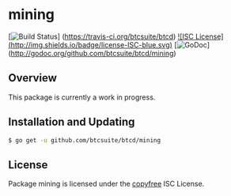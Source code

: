 mining
======

[![Build Status](http://img.shields.io/travis/btcsuite/btcd.svg)]
(https://travis-ci.org/btcsuite/btcd) [![ISC License]
(http://img.shields.io/badge/license-ISC-blue.svg)](http://copyfree.org)
[![GoDoc](https://img.shields.io/badge/godoc-reference-blue.svg)]
(http://godoc.org/github.com/btcsuite/btcd/mining)

## Overview

This package is currently a work in progress.

## Installation and Updating

```bash
$ go get -u github.com/btcsuite/btcd/mining
```

## License

Package mining is licensed under the [copyfree](http://copyfree.org) ISC
License.
